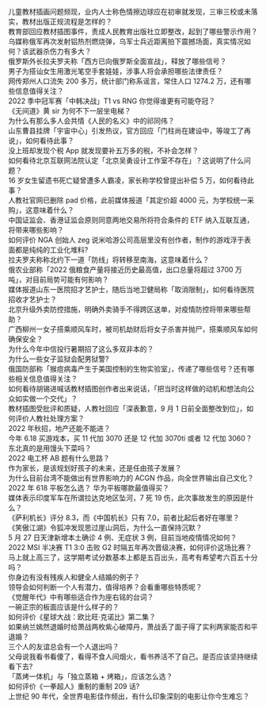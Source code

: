 儿童教材插画问题频现，业内人士称色情擦边球应在初审就发现，三审三校或未落实，教材出版正规流程是怎样的？  
教育部回应教材插图事件，责成人民教育出版社立即整改，起到了哪些警示作用？  
乌媒称俄军再次发射铝热剂燃烧弹，乌军士兵近距离拍下震撼场面，真实情况如何？该武器杀伤力有多大？  
俄罗斯外长拉夫罗夫称「西方已向俄罗斯全面宣战」，释放了哪些信号？  
男子为搭讪女生用激光笔空手套娃娃，涉事人将会承担哪些法律责任？  
网传郑州人口流失 200 多万，统计部门称系谣言，常住人口 1274.2 万，还有哪些信息值得关注？  
2022 季中冠军赛「中韩决战」T1 vs RNG 你觉得谁更有可能夺冠？  
《无间道》黄 sir 为何不下一层坐电梯？  
为什么有那么多人会共情《人民的名义》中的祁同伟？  
山东曹县挂牌「宇宙中心」引发热议，官方回应「门柱尚在建设中，等竣工了再说」，如何看待此事？  
没上班却发现个税 App 就发现要补五万多的税，不补会怎样？  
如何看待北京互联网法院认定「北京吴勇设计工作室不存在」？这说明了什么问题？  
16 岁女生留遗书死亡疑曾遭多人霸凌，家长称学校曾提出补偿 5 万，如何看待此事？  
人教社官网已删除 pad 价格，此前媒体报道「其定价超 4000 元，为学校统一采购」，这意味着什么？  
中国证监会、香港证监会原则同意两地交易所将符合条件的 ETF 纳入互联互通，将带来哪些影响？  
如何评价 NGA 创始人 zeg 说米哈游公司高层里没有创作者，制作的游戏浮于表面都是纯纯的工业化堆料?  
拉夫罗夫称称北约下一道「防线」将转移至南海，这意味着什么？  
俄农业部称「2022 俄粮食产量将接近历史最高值，出口总量将超过 3700 万吨」，对目前局势可能有何影响？  
媒体报道山东一医院招才艺护士，随后当地卫健局称「取消限制」，如何看待医院招收才艺护士？  
北京升级外卖防控措施，明确外卖骑手不得跨区送单，对疫情防控将带来哪些帮助？  
广西柳州一女子搭乘顺风车时，被司机劫财后将女子杀害并抛尸，搭乘顺风车如何确保安全？  
为什么今年中信投行暑期招了这么多双非本的？  
为什么一些女子监狱会配男狱警?  
俄国防部称「猴痘病毒产生于美国控制的生物实验室」，传递了哪些信号？还有哪些相关信息值得关注？  
如何看待胡锡进喊话教材插图创作者出来说话，「把当时这样做的动机和想法向公众如实做一个交代」？  
教材插图受批评和质疑，人教社回应「深表歉意，9 月 1 日前全面整改到位」，如何评价人教社处理方案？  
2022 年秋招，地产还能不能进？  
今年 6.18 买游戏本，买 11 代加 3070 还是 12 代加 3070ti 或者 12 代加 3060？  
东北真的是用馒头下菜吗？  
2022 电工杯 AB 题有什么思路？  
作为家长，是该规划好孩子的未来，还是任由孩子发展？  
为什么目前台湾不能做出有世界影响力的 ACGN 作品，向全世界输出自己文化？  
2022 年 618 平板怎么选？ 华为平板哪款最值得买？  
媒体表示印度军车在所谓拉达克地区坠河，7 死 19 伤，此次事故发生的原因是什么？  
《萨利机长》评分 8.3，而《中国机长》只有 7.0，前者比起后者好在哪里？  
《笑傲江湖》令狐冲发现思过崖山洞后，为什么一直保持沉默？  
5 月 27 日天津新增本土确诊 4 例、无症状 3 例，目前当地疫情情况如何？  
2022 MSI 半决赛 T1 3:0 击败 G2 时隔五年再次晋级决赛，如何评价这场比赛？  
马上就上高三了，这学期考试分数基本上都是五百出头，高考有希望考六百五十分吗？  
你身边有没有残疾人和健全人结婚的例子？  
领导会如何判断一个人有潜力，值得培养？会看重哪些特质呢？  
《觉醒年代》中有哪些适合作为座右铭的台词？  
一碗正宗的板面应该是什么样子的？  
如何评价《星球大战：欧比旺·克诺比》第二集？  
如果纳兰嫣然退婚时给萧战两枚紫心破障丹，萧战丢了面子得了实利两家能否和平退婚？  
三个人的友谊总会有一个人退出吗？  
父母说我看书看傻了，看得不食人间烟火，看书养活不了自己。是否应该坚持继续看下去?  
「蒸烤一体机」与「独立蒸箱 + 烤箱」，应该怎么选？  
如何评价《一拳超人》重制的重制 209 话?  
上世纪 90 年代，全世界电影佳作频出，有什么印象深刻的电影让你今生难忘？  
